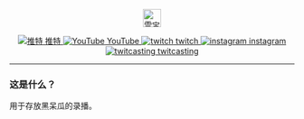 <p align="center">
    <img src="https://jsd.cdn.zzko.cn/gh/soulmatelh/freeFQ@main/QQ%E5%9B%BE%E7%89%8720220818141642.jpg" alt="雪宝" width=32/>
</p>
<p align="center">
  <a href="https://twitter.com/hitome_hooo"><img src="https://jsd.cdn.zzko.cn/gh/soulmatelh/freeFQ@main/Twitter.ico" 
  alt="推特"> 推特 <a href="https://www.youtube.com/channel/UCW-54qFSvFWHpiTyEtM2H6Q"><img src="https://jsd.cdn.zzko.cn/gh/soulmatelh/freeFQ@main/Youtube.ico" alt="YouTube"> YouTube <a href="https://www.twitch.tv/hitome_chan"><img src="https://jsd.cdn.zzko.cn/gh/soulmatelh/freeFQ@main/Twitch.ico" alt="twitch"> twitch  <a href="https://www.instagram.com/hitome_hooo/"><img src="https://jsd.cdn.zzko.cn/gh/soulmatelh/freeFQ@main/Instagram.ico" alt="instagram"> instagram </a><a href="https://twitcasting.tv/hitome_hooo"><img src="https://jsd.cdn.zzko.cn/gh/soulmatelh/freeFQ@main/twitcasting.ico" alt="twitcasting"> twitcasting </a>
  </a>
</p>

---

### 这是什么？

用于存放黑呆瓜的录播。
